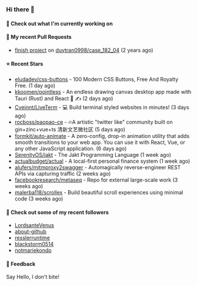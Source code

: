 ### Hi there 👋

#### 👷 Check out what I'm currently working on

#### 🔨 My recent Pull Requests

- [finish project](https://github.com/duytran0998/case_182_04/pull/1) on [duytran0998/case_182_04](https://github.com/duytran0998/case_182_04) (2 years ago)

#### ⭐ Recent Stars

- [eludadev/css-buttons](https://github.com/eludadev/css-buttons) - 100 Modern CSS Buttons, Free And Royalty Free. (1 day ago)
- [kkoomen/pointless](https://github.com/kkoomen/pointless) - An endless drawing canvas desktop app made with Tauri (Rust) and React 🎨 ✍️ (2 days ago)
- [Cveinnt/LiveTerm](https://github.com/Cveinnt/LiveTerm) - 💻 Build terminal styled websites in minutes! (3 days ago)
- [rocboss/paopao-ce](https://github.com/rocboss/paopao-ce) - 🔥A artistic &#34;twitter like&#34; community built on gin&#43;zinc&#43;vue&#43;ts 清新文艺微社区 (5 days ago)
- [formkit/auto-animate](https://github.com/formkit/auto-animate) - A zero-config, drop-in animation utility that adds smooth transitions to your web app. You can use it with React, Vue, or any other JavaScript application. (6 days ago)
- [SerenityOS/jakt](https://github.com/SerenityOS/jakt) - The Jakt Programming Language (1 week ago)
- [actualbudget/actual](https://github.com/actualbudget/actual) - A local-first personal finance system (1 week ago)
- [alufers/mitmproxy2swagger](https://github.com/alufers/mitmproxy2swagger) - Automagically reverse-engineer REST APIs via capturing traffic (2 weeks ago)
- [facebookresearch/metaseq](https://github.com/facebookresearch/metaseq) - Repo for external large-scale work (3 weeks ago)
- [malerba118/scrollex](https://github.com/malerba118/scrollex) - Build beautiful scroll experiences using minimal code (3 weeks ago)

#### 👯 Check out some of my recent followers

- [LordsanteVenus](https://github.com/LordsanteVenus)
- [about-github](https://github.com/about-github)
- [resslerruntime](https://github.com/resslerruntime)
- [blackstorm0514](https://github.com/blackstorm0514)
- [notmariekondo](https://github.com/notmariekondo)

#### 💬 Feedback

Say Hello, I don't bite!